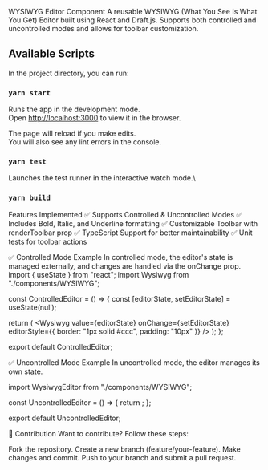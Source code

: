 WYSIWYG Editor Component
A reusable WYSIWYG (What You See Is What You Get) Editor built using React and Draft.js. Supports both controlled and uncontrolled modes and allows for toolbar customization.
## Available Scripts

In the project directory, you can run:

### `yarn start`

Runs the app in the development mode.\
Open [http://localhost:3000](http://localhost:3000) to view it in the browser.

The page will reload if you make edits.\
You will also see any lint errors in the console.

### `yarn test`

Launches the test runner in the interactive watch mode.\
 
### `yarn build`

Features Implemented
✅ Supports Controlled & Uncontrolled Modes
✅ Includes Bold, Italic, and Underline formatting
✅ Customizable Toolbar with renderToolbar prop
✅ TypeScript Support for better maintainability
✅ Unit tests for toolbar actions

✅ Controlled Mode Example
In controlled mode, the editor's state is managed externally, and changes are handled via the onChange prop.
import { useState } from "react";
import Wysiwyg from "./components/WYSIWYG";

const ControlledEditor = () => {
const [editorState, setEditorState] = useState(null);

return (
<Wysiwyg
value={editorState}
onChange={setEditorState}
editorStyle={{ border: "1px solid #ccc", padding: "10px" }}
/>
);
};

export default ControlledEditor;

✅ Uncontrolled Mode Example
In uncontrolled mode, the editor manages its own state.

import WysiwygEditor from "./components/WYSIWYG";

const UncontrolledEditor = () => {
return <WysiwygEditor />;
};

export default UncontrolledEditor;

📌 Contribution
Want to contribute? Follow these steps:

Fork the repository.
Create a new branch (feature/your-feature).
Make changes and commit.
Push to your branch and submit a pull request.
